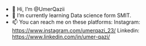 - 👋 Hi, I’m @UmerQazii
- 🌱 I’m currently learning Data science form SMIT.
- 📫 You can reach me on these platforms:
Instagram: https://www.instagram.com/umerqazi_23/
Linkedin: https://www.linkedin.com/in/umer-qazi/


<!---
UmerQazii/UmerQazii is a ✨ special ✨ repository because its `README.md` (this file) appears on your GitHub profile.
You can click the Preview link to take a look at your changes.
--->
